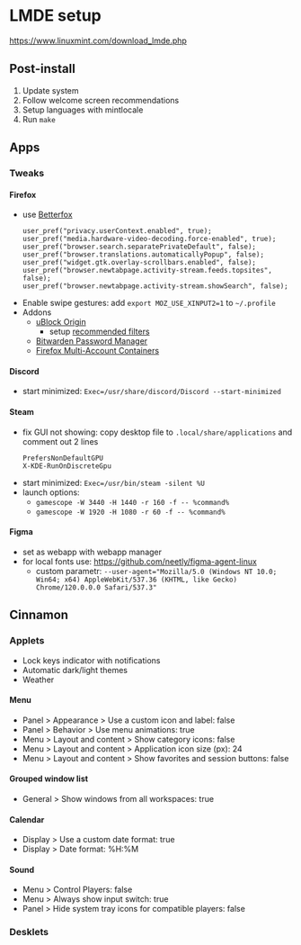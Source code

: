 # LMDE setup
https://www.linuxmint.com/download_lmde.php

## Post-install
1. Update system
2. Follow welcome screen recommendations
3. Setup languages with mintlocale
4. Run `make`

## Apps
### Tweaks
#### Firefox
- use [Betterfox](https://github.com/yokoffing/Betterfox)
  ```
  user_pref("privacy.userContext.enabled", true);
  user_pref("media.hardware-video-decoding.force-enabled", true);
  user_pref("browser.search.separatePrivateDefault", false);
  user_pref("browser.translations.automaticallyPopup", false);
  user_pref("widget.gtk.overlay-scrollbars.enabled", false);
  user_pref("browser.newtabpage.activity-stream.feeds.topsites", false);
  user_pref("browser.newtabpage.activity-stream.showSearch", false);
  ```
- Enable swipe gestures: add `export MOZ_USE_XINPUT2=1` to `~/.profile`
- Addons
  - [uBlock Origin](https://addons.mozilla.org/en-US/firefox/addon/ublock-origin/)
    - setup [recommended filters](https://github.com/yokoffing/filterlists#guidelines)
  - [Bitwarden Password Manager](https://addons.mozilla.org/en-US/firefox/addon/bitwarden-password-manager/)
  - [Firefox Multi-Account Containers](https://addons.mozilla.org/en-US/firefox/addon/multi-account-containers/)

#### Discord
- start minimized: `Exec=/usr/share/discord/Discord --start-minimized`

#### Steam
- fix GUI not showing: copy desktop file to `.local/share/applications` and comment out 2 lines
  ```
  PrefersNonDefaultGPU
  X-KDE-RunOnDiscreteGpu
  ```
- start minimized: `Exec=/usr/bin/steam -silent %U`
- launch options:
  - `gamescope -W 3440 -H 1440 -r 160 -f -- %command%`
  - `gamescope -W 1920 -H 1080 -r 60 -f -- %command%`

#### Figma
  - set as webapp with webapp manager
  - for local fonts use: https://github.com/neetly/figma-agent-linux
    - custom parametr: `--user-agent="Mozilla/5.0 (Windows NT 10.0; Win64; x64) AppleWebKit/537.36 (KHTML, like Gecko) Chrome/120.0.0.0 Safari/537.3"`

## Cinnamon
### Applets
- Lock keys indicator with notifications
- Automatic dark/light themes
- Weather

#### Menu
- Panel > Appearance > Use a custom icon and label: false
- Panel > Behavior > Use menu animations: true
- Menu > Layout and content > Show category icons: false
- Menu > Layout and content > Application icon size (px): 24
- Menu > Layout and content > Show favorites and session buttons: false

#### Grouped window list
- General > Show windows from all workspaces: true

#### Calendar
- Display > Use a custom date format: true
- Display > Date format: %H:%M

#### Sound
- Menu > Control Players: false
- Menu > Always show input switch: true
- Panel > Hide system tray icons for compatible players: false

### Desklets

